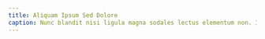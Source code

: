 ```yaml
---
title: Aliquam Ipsum Sed Dolore
caption: Nunc blandit nisi ligula magna sodales lectus elementum non. Integer id venenatis velit.
---
```

